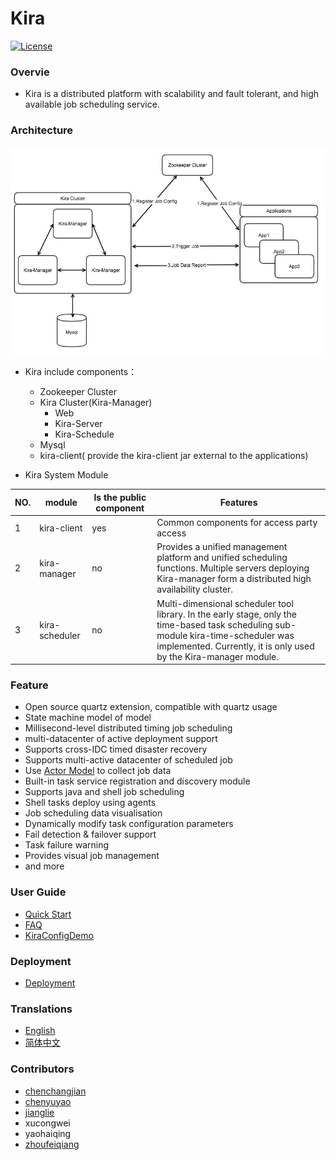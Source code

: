 # Kira
[![License](https://img.shields.io/badge/license-Apache--2.0-blue.svg)](http://www.apache.org/licenses/LICENSE-2.0)

### Overvie
* Kira is a distributed platform with scalability and fault tolerant, and high available job scheduling service.


### Architecture

![Kira_architecture](kira-manager/src/main/resources/files/Kira_architecture.jpg)


* Kira include components：
    * Zookeeper Cluster
    * Kira Cluster(Kira-Manager)
        * Web
        * Kira-Server
        * Kira-Schedule 
    * Mysql
    * kira-client(
provide the kira-client jar external to the applications)
 
 
* Kira System Module 
 
| NO. | module | Is the public component | Features |
| --- | --- | --- | --- |
| 1 | kira-client  | yes | Common components for access party access|
| 2 | kira-manager | no | Provides a unified management platform and unified scheduling functions. Multiple servers deploying Kira-manager form a distributed high availability cluster. |
| 3 | kira-scheduler | no | Multi-dimensional scheduler tool library. In the early stage, only the time-based task scheduling sub-module kira-time-scheduler was implemented. Currently, it is only used by the Kira-manager module.| 


### Feature

- Open source quartz extension, compatible with quartz usage
- State machine model of model
- Millisecond-level distributed timing job scheduling
- multi-datacenter of active deployment support
- Supports cross-IDC timed disaster recovery
- Supports multi-active datacenter of scheduled job
- Use [Actor Model](https://akka.io/) to collect job data
- Built-in task service registration and discovery module
- Supports java and shell job scheduling
- Shell tasks deploy using agents
- Job scheduling data visualisation
- Dynamically modify task configuration parameters
- Fail detection & failover support
- Task failure warning
- Provides visual job management
- and more

### User Guide
- [Quick Start](QuickStart.md)
- [FAQ](FAQ.md)
- [KiraConfigDemo](KiraConfigDemo.md)


### Deployment
- [Deployment](Deployment.md)

### Translations

* [English](README.md)
* [简体中文](zh/README.md)

### Contributors


* [chenchangjian](https://github.com/ccj119)
* [chenyuyao](https://github.com/CYYemily)
* [jianglie](https://github.com/ArcherJ)
* xucongwei
* yaohaiqing
* [zhoufeiqiang](https://github.com/DavidZ1)




